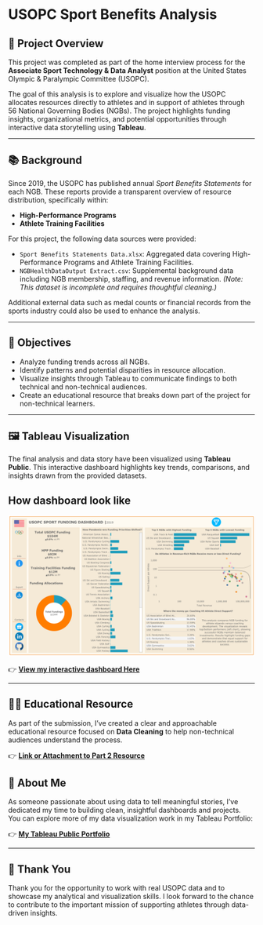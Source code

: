 # USOPC Sport Benefits Analysis

## 📌 Project Overview

This project was completed as part of the home interview process for the **Associate Sport Technology & Data Analyst** position at the United States Olympic & Paralympic Committee (USOPC).

The goal of this analysis is to explore and visualize how the USOPC allocates resources directly to athletes and in support of athletes through 56 National Governing Bodies (NGBs). The project highlights funding insights, organizational metrics, and potential opportunities through interactive data storytelling using **Tableau**.

---

## 📚 Background

Since 2019, the USOPC has published annual _Sport Benefits Statements_ for each NGB. These reports provide a transparent overview of resource distribution, specifically within:

- **High-Performance Programs**
- **Athlete Training Facilities**

For this project, the following data sources were provided:

- `Sport Benefits Statements Data.xlsx`: Aggregated data covering High-Performance Programs and Athlete Training Facilities.
- `NGBHealthDataOutput Extract.csv`: Supplemental background data including NGB membership, staffing, and revenue information. _(Note: This dataset is incomplete and requires thoughtful cleaning.)_

Additional external data such as medal counts or financial records from the sports industry could also be used to enhance the analysis.

---

## 🎯 Objectives

- Analyze funding trends across all NGBs.
- Identify patterns and potential disparities in resource allocation.
- Visualize insights through Tableau to communicate findings to both technical and non-technical audiences.
- Create an educational resource that breaks down part of the project for non-technical learners.

---

## 🖼️ Tableau Visualization

The final analysis and data story have been visualized using **Tableau Public**. This interactive dashboard highlights key trends, comparisons, and insights drawn from the provided datasets.

## How dashboard look like

![USOPC Dashboard](USOPC%20Dashboard.png)

👉 **[View my interactive dashboard Here](https://public.tableau.com/app/profile/nha.alvarado/viz/USOPC_Dahsboard/USOPCDashboard#1)**

---

## 🧑‍🏫 Educational Resource

As part of the submission, I’ve created a clear and approachable educational resource focused on **Data Cleaning** to help non-technical audiences understand the process.

👉 **[Link or Attachment to Part 2 Resource](https://docs.google.com/document/d/1dXoEqq45ogBqYoWyzE5eOwn21VJkW518ZUfI3tKKCi0/edit?usp=sharing)**

## 🔗 About Me

As someone passionate about using data to tell meaningful stories, I’ve dedicated my time to building clean, insightful dashboards and projects. You can explore more of my data visualization work in my Tableau Portfolio:

👉 **[My Tableau Public Portfolio](https://public.tableau.com/app/profile/nha.alvarado/vizzes)**

---

## 🙌 Thank You

Thank you for the opportunity to work with real USOPC data and to showcase my analytical and visualization skills. I look forward to the chance to contribute to the important mission of supporting athletes through data-driven insights.
